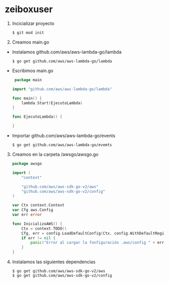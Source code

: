 # zeiboxuser
1. Incicializar proyecto
   ```
   $ git mod init
   ```
2. Creamos main.go
  - Instalamos github.com/aws/aws-lambda-go/lambda
    ```
    $ go get github.com/aws/aws-lambda-go/lambda
    ```
  - Escribimos main.go
    ```go
     package main

    import "github.com/aws/aws-lambda-go/lambda"

    func main() {
        lambda.Start(EjecutoLambda)
    }

    func EjecutoLambda() {

    }
    ```
  - Importar github.com/aws/aws-lambda-go/events
    ```
    $ go get github.com/aws/aws-lambda-go/evemts
    ```
3. Creamos en la carpeta /awsgo/awsgo.go
    ```go
    package awsgo

    import (
        "context"

        "github.com/aws/aws-sdk-go-v2/aws"
        "github.com/aws/aws-sdk-go-v2/config"
    )

    var Ctx context.Context
    var Cfg aws.Config
    var err error

    func InicializoAWS() {
        Ctx = context.TODO()
        Cfg, err = config.LoadDefaultConfig(Ctx, config.WithDefaultRegion("us-east-1"))
        if err != nil {
            panic("Error al cargar la fonfiguración .aws/config " + err.Error())
        }
    }
    ```
4. Instalamos las siguientes dependencias
    ```
    $ go get github.com/aws/aws-sdk-go-v2/aws
    $ go get github.com/aws/aws-sdk-go-v2/config
    ```
